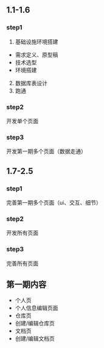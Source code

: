 ## 1.1-1.6
### step1
1. 基础设施环境搭建
  - 需求定义、原型稿
  - 技术选型
  - 环境搭建
2. 数据库表设计
3. 跑通

### step2
开发单个页面

### step3
开发第一期多个页面（数据走通）

## 1.7-2.5
### step1
完善第一期多个页面（ui、交互、细节）

### step2
开发所有页面

### step3
完善所有页面


## 第一期内容
- 个人页
- 个人信息编辑页面
- 仓库页
- 创建/编辑仓库页
- 文档页
- 创建/编辑文档页
